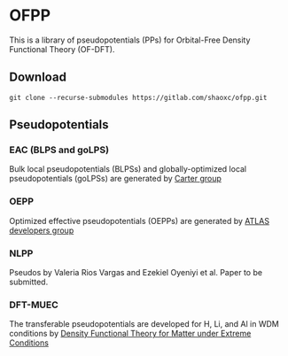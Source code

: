 # OFPP

This is a library of pseudopotentials (PPs) for Orbital-Free Density Functional Theory (OF-DFT).

## Download

	git clone --recurse-submodules https://gitlab.com/shaoxc/ofpp.git

## Pseudopotentials

### EAC (BLPS and goLPS)

Bulk local pseudopotentials (BLPSs) and globally-optimized local pseudopotentials (goLPSs) are generated by [Carter group](https://carter.princeton.edu)

### OEPP

Optimized effective pseudopotentials (OEPPs) are generated by [ATLAS developers group](http://atlas-ch.cn)


### NLPP

Pseudos by Valeria Rios Vargas and Ezekiel Oyeniyi et al. Paper to be submitted.


### DFT-MUEC

The transferable pseudopotentials are developed for H, Li, and Al in WDM conditions by [Density Functional Theory for Matter under Extreme Conditions](http://www.qtp.ufl.edu)
